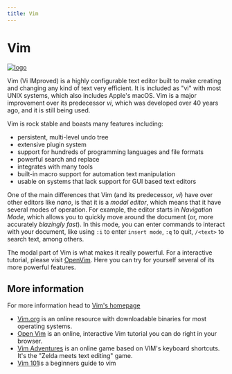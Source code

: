 ```yaml
---
title: Vim
---
```

# Vim

<a href='https://vim.sourceforge.io' target='_blank' rel='nofollow'>![logo](https://upload.wikimedia.org/wikipedia/commons/thumb/9/9f/Vimlogo.svg/75px-Vimlogo.svg.png "Vim logo")</a>

Vim (Vi IMproved) is a highly configurable text editor built to make creating and changing any kind of text very efficient. It is included as "vi" with most UNIX systems, which also includes Apple's macOS. Vim is a major improvement over its predecessor *vi*, which was developed over 40 years ago, and it is still being used.

Vim is rock stable and boasts many features including:
- persistent, multi-level undo tree
- extensive plugin system
- support for hundreds of programming languages and file formats
- powerful search and replace
- integrates with many tools
- built-in macro support for automation text manipulation
- usable on systems that lack support for GUI based text editors

One of the main differences that Vim (and its predecessor, *vi*) have over other editors like *nano*, is that it is a _modal editor_, which means that it have several modes of operation. For example, the editor starts in *Navigation Mode*, which allows you to quickly move around the document (or, more accurately _blazingly fast_). In this mode, you can enter commands to interact with your document, like using `:i` to enter `insert mode`, `:q` to quit, `/<text>` to search text, among others. 

The modal part of Vim is what makes it really powerful. For a interactive tutorial, please visit [OpenVim](http://www.openvim.com/). Here you can try for yourself several of its more powerful features.

## More information

For more information head to <a href='https://vim.sourceforge.io' target='_blank' rel='nofollow'>Vim's homepage</a>

* [Vim.org](https://www.vim.org/) is an online resource with downloadable binaries for most operating systems. 
* [Open Vim](http://www.openvim.com/) is an online, interactive Vim tutorial you can do right in your browser. 
* [Vim Adventures](https://vim-adventures.com) is an online game based on VIM's keyboard shortcuts. It's the "Zelda meets text editing" game.
* [Vim 101](https://www.linux.com/learn/vim-101-beginners-guide-vim)is a beginners guide to vim
